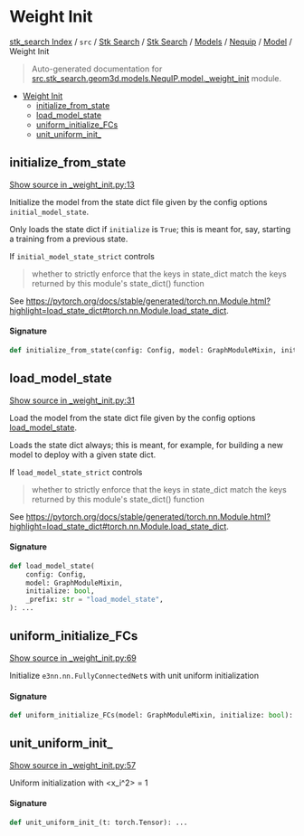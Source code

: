 # Weight Init

[stk_search Index](../../../../../../README.md#stk_search-index) / `src` / [Stk Search](../../../../index.md#stk-search) / [Stk Search](../../../../index.md#stk-search) / [Models](../../index.md#models) / [Nequip](../index.md#nequip) / [Model](./index.md#model) / Weight Init

> Auto-generated documentation for [src.stk_search.geom3d.models.NequIP.model._weight_init](https://github.com/mohammedazzouzi15/STK_search/blob/main/src/stk_search/geom3d/models/NequIP/model/_weight_init.py) module.

- [Weight Init](#weight-init)
  - [initialize_from_state](#initialize_from_state)
  - [load_model_state](#load_model_state)
  - [uniform_initialize_FCs](#uniform_initialize_fcs)
  - [unit_uniform_init_](#unit_uniform_init_)

## initialize_from_state

[Show source in _weight_init.py:13](https://github.com/mohammedazzouzi15/STK_search/blob/main/src/stk_search/geom3d/models/NequIP/model/_weight_init.py#L13)

Initialize the model from the state dict file given by the config options `initial_model_state`.

Only loads the state dict if `initialize` is `True`; this is meant for, say, starting a training from a previous state.

If `initial_model_state_strict` controls
> whether to strictly enforce that the keys in state_dict
> match the keys returned by this module's state_dict() function

See https://pytorch.org/docs/stable/generated/torch.nn.Module.html?highlight=load_state_dict#torch.nn.Module.load_state_dict.

#### Signature

```python
def initialize_from_state(config: Config, model: GraphModuleMixin, initialize: bool): ...
```



## load_model_state

[Show source in _weight_init.py:31](https://github.com/mohammedazzouzi15/STK_search/blob/main/src/stk_search/geom3d/models/NequIP/model/_weight_init.py#L31)

Load the model from the state dict file given by the config options [load_model_state](#load_model_state).

Loads the state dict always; this is meant, for example, for building a new model to deploy with a given state dict.

If `load_model_state_strict` controls
> whether to strictly enforce that the keys in state_dict
> match the keys returned by this module's state_dict() function

See https://pytorch.org/docs/stable/generated/torch.nn.Module.html?highlight=load_state_dict#torch.nn.Module.load_state_dict.

#### Signature

```python
def load_model_state(
    config: Config,
    model: GraphModuleMixin,
    initialize: bool,
    _prefix: str = "load_model_state",
): ...
```



## uniform_initialize_FCs

[Show source in _weight_init.py:69](https://github.com/mohammedazzouzi15/STK_search/blob/main/src/stk_search/geom3d/models/NequIP/model/_weight_init.py#L69)

Initialize ``e3nn.nn.FullyConnectedNet``s with unit uniform initialization

#### Signature

```python
def uniform_initialize_FCs(model: GraphModuleMixin, initialize: bool): ...
```



## unit_uniform_init_

[Show source in _weight_init.py:57](https://github.com/mohammedazzouzi15/STK_search/blob/main/src/stk_search/geom3d/models/NequIP/model/_weight_init.py#L57)

Uniform initialization with <x_i^2> = 1

#### Signature

```python
def unit_uniform_init_(t: torch.Tensor): ...
```